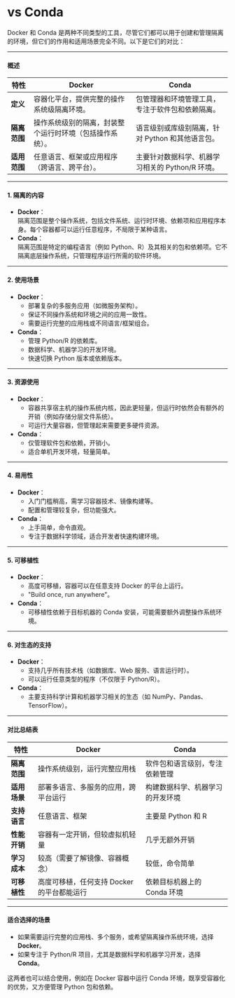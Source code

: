 # vs Conda

Docker 和 Conda 是两种不同类型的工具，尽管它们都可以用于创建和管理隔离的环境，但它们的作用和适用场景完全不同。以下是它们的对比：

***

#### **概述**

| 特性       | **Docker**                   | **Conda**                     |
| -------- | ---------------------------- | ----------------------------- |
| **定义**   | 容器化平台，提供完整的操作系统级隔离环境。        | 包管理器和环境管理工具，专注于软件包和依赖隔离。      |
| **隔离范围** | 操作系统级别的隔离，封装整个运行时环境（包括操作系统）。 | 语言级别或库级别隔离，针对 Python 和其他语言包。  |
| **适用范围** | 任意语言、框架或应用程序（跨语言、跨平台）。       | 主要针对数据科学、机器学习相关的 Python/R 环境。 |

***

#### **1. 隔离的内容**

* **Docker**：\
  隔离范围是整个操作系统，包括文件系统、运行时环境、依赖项和应用程序本身。每个容器都可以运行任意程序，不局限于某种语言。
* **Conda**：\
  隔离范围是特定的编程语言（例如 Python、R）及其相关的包和依赖项。它不隔离底层操作系统，只管理程序运行所需的软件环境。

***

#### **2. 使用场景**

* **Docker**：
  * 部署复杂的多服务应用（如微服务架构）。
  * 保证不同操作系统和环境之间的应用一致性。
  * 需要运行完整的应用栈或不同语言/框架组合。
* **Conda**：
  * 管理 Python/R 的依赖库。
  * 数据科学、机器学习的开发环境。
  * 快速切换 Python 版本或依赖版本。

***

#### **3. 资源使用**

* **Docker**：
  * 容器共享宿主机的操作系统内核，因此更轻量，但运行时依然会有额外的开销（例如存储分层文件系统）。
  * 可运行大量容器，但管理起来需要更多硬件资源。
* **Conda**：
  * 仅管理软件包和依赖，开销小。
  * 适合单机开发环境，轻量简单。

***

#### **4. 易用性**

* **Docker**：
  * 入门门槛稍高，需学习容器技术、镜像构建等。
  * 配置和管理较复杂，但功能强大。
* **Conda**：
  * 上手简单，命令直观。
  * 专注于数据科学领域，适合开发者快速构建环境。

***

#### **5. 可移植性**

* **Docker**：
  * 高度可移植，容器可以在任意支持 Docker 的平台上运行。
  * "Build once, run anywhere"。
* **Conda**：
  * 可移植性依赖于目标机器的 Conda 安装，可能需要额外调整操作系统环境。

***

#### **6. 对生态的支持**

* **Docker**：
  * 支持几乎所有技术栈（如数据库、Web 服务、语言运行时）。
  * 可以运行任意类型的程序（不仅限于 Python/R）。
* **Conda**：
  * 主要支持科学计算和机器学习相关的生态（如 NumPy、Pandas、TensorFlow）。

***

#### **对比总结表**

| 特性       | **Docker**                | **Conda**         |
| -------- | ------------------------- | ----------------- |
| **隔离范围** | 操作系统级别，运行完整应用栈            | 软件包和语言级别，专注依赖管理   |
| **适用场景** | 部署多语言、多服务的应用，跨平台运行        | 构建数据科学、机器学习的开发环境  |
| **支持语言** | 任意语言、框架                   | 主要是 Python 和 R    |
| **性能开销** | 容器有一定开销，但较虚拟机轻量           | 几乎无额外开销           |
| **学习成本** | 较高（需要了解镜像、容器概念）           | 较低，命令简单           |
| **可移植性** | 高度可移植，任何支持 Docker 的平台都能运行 | 依赖目标机器上的 Conda 环境 |

***

#### **适合选择的场景**

* 如果需要运行完整的应用栈、多个服务，或希望隔离操作系统环境，选择 **Docker**。
* 如果专注于 Python/R 项目，尤其是数据科学和机器学习开发，选择 **Conda**。

这两者也可以结合使用，例如在 Docker 容器中运行 Conda 环境，既享受容器化的优势，又方便管理 Python 包和依赖。
